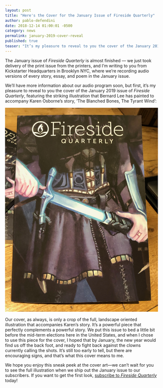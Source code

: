 ```yaml
---
layout: post
title: "Here's the Cover for the January Issue of Fireside Quarterly"
author: pablo-defendini
date: 2018-12-14 01:00:01 -0500
category: news
permalink: january-2019-cover-reveal
published: true
teaser: "It’s my pleasure to reveal to you the cover of the January 2019 issue of Fireside Quarterly"
---
```


The January issue of _Fireside Quarterly_ is almost finished — we just took delivery of the print issue from the printers, and I’m writing to you from Kickstarter Headquarters in Brooklyn NYC, where we’re recording audio versions of every story, essay, and poem in the January issue.

We’ll have more information about our audio program soon, but first, it’s my pleasure to reveal to you the cover of the January 2019 issue of _Fireside Quarterly_, featuring the striking illustration that Bernard Lee has painted to accompany Karen Osborne’s story,  ‘The Blanched Bones, The Tyrant Wind’:

![Front cover image for the January Issue of Fireside Quarterly](/images/graphics/january-2019-cover.jpg)

Our cover, as always, is only a crop of the full, landscape oriented illustration that accompanies Karen’s story. It’s a powerful piece that perfectly complements a powerful story. We put this issue to bed a little bit before the mid-term elections here in the United States, and when I chose to use this piece for the cover, I hoped that by January, the new year would find us off the back foot, and ready to fight back against the clowns currently calling the shots. It’s still too early to tell, but there are encouraging signs, and that’s what this cover means to me.

We hope you enjoy this sneak peek at the cover art—we can’t wait for you to see the full illustration when we ship out the January issue to our subscribers. If you want to get the first look, [subscribe to _Fireside Quarterly_](https://firesidefiction.com/subscribe) today!

